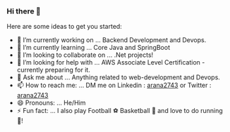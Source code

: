 ### Hi there 👋

Here are some ideas to get you started:

- 🔭 I’m currently working on ... Backend Development and Devops.
- 🌱 I’m currently learning ... Core Java and SpringBoot
- 👯 I’m looking to collaborate on ... .Net projects!
- 🤔 I’m looking for help with ... AWS Associate Level Certification - currently preparing for it.
- 💬 Ask me about ... Anything related to web-development and Devops.
- 📫 How to reach me: ... DM me on Linkedin : [arana2743](https://www.linkedin.com/in/arana2743) or Twitter : [arana2743](https://twitter.com/arana2743)
- 😄 Pronouns: ... He/Him
- ⚡ Fun fact: ... I also play Football ⚽ Basketball 🏀 and love to do running 🏃!
